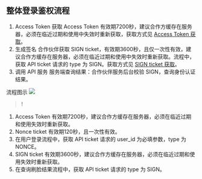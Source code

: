 ## 整体登录鉴权流程
1. Access Token 获取
Access Token 有效期7200秒，建议合作方缓存在服务器，必须在临近过期和使用中失效时重新获取，获取方式见 [Access Token 获取]()。
2. 生成签名
合作伙伴获取 SIGN ticket，有效期3600秒，且仅一次性有效，建议合作方缓存在服务器，必须在临近过期和使用中失效时重新获取。流程中，获取 API ticket 请求的 type 为 SIGN。获取方式见 [SIGN ticket 获取]()。
3. 调用 API 服务
服务端查询结果：合作伙伴服务后台校验 SIGN，查询身份认证结果。

流程图示
![](https://main.qcloudimg.com/raw/211a6e63c095c1098c8052cf9e76d404.png)
 
>! 
1. Access Token 有效期7200秒，建议合作方缓存在服务器，必须在临近过期和使用失效时重新获取。
2. Nonce ticket 有效期120秒，且一次性有效。
3. 在用户登录流程中，获取 API ticket 请求的 user_id 为必填参数，type 为 NONCE。
4. SIGN ticket 有效期3600秒，建议合作方缓存在服务器，必须在临近过期和使用失效时重新获取。
5. 在查询刷脸结果流程中，获取 API ticket 请求的 type 为 SIGN。
